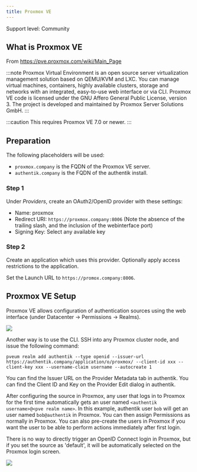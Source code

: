 ```yaml
---
title: Proxmox VE
---
```


<span class="badge badge--secondary">Support level: Community</span>

## What is Proxmox VE

From https://pve.proxmox.com/wiki/Main_Page

:::note
Proxmox Virtual Environment is an open source server virtualization management solution based on QEMU/KVM and LXC. You can manage virtual machines, containers, highly available clusters, storage and networks with an integrated, easy-to-use web interface or via CLI. Proxmox VE code is licensed under the GNU Affero General Public License, version 3. The project is developed and maintained by Proxmox Server Solutions GmbH.
:::

:::caution
This requires Proxmox VE 7.0 or newer.
:::

## Preparation

The following placeholders will be used:

-   `proxmox.company` is the FQDN of the Proxmox VE server.
-   `authentik.company` is the FQDN of the authentik install.

### Step 1

Under _Providers_, create an OAuth2/OpenID provider with these settings:

-   Name: proxmox
-   Redirect URI: `https://proxmox.company:8006` (Note the absence of the trailing slash, and the inclusion of the webinterface port)
-   Signing Key: Select any available key

### Step 2

Create an application which uses this provider. Optionally apply access restrictions to the application.

Set the Launch URL to `https://promox.company:8006`.

## Proxmox VE Setup

Proxmox VE allows configuration of authentication sources using the web interface (under Datacenter -> Permissions -> Realms).

![](proxmox-source.png)

Another way is to use the CLI. SSH into any Proxmox cluster node, and issue the following command:

`pveum realm add authentik --type openid --issuer-url https://authentik.company/application/o/proxmox/ --client-id xxx --client-key xxx --username-claim username --autocreate 1`

You can find the Issuer URL on the Provider Metadata tab in authentik. You can find the Client ID and Key on the Provider Edit dialog in authentik.

After configuring the source in Proxmox, any user that logs in to Proxmox for the first time automatically gets an user named `<authentik username>@<pve realm name>`. In this example,
authentik user `bob` will get an user named `bob@authentik` in Proxmox. You can then assign Permissions as normally in Proxmox. You can also pre-create the users in Proxmox if you want
the user to be able to perform actions immediately after first login.

There is no way to directly trigger an OpenID Connect login in Proxmox, but if you set the source as 'default', it will be automatically selected on the Proxmox login screen.

![](proxmox-login.png)

